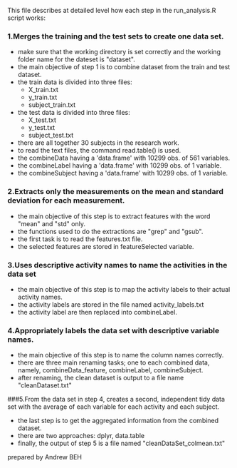 This file describes at detailed level how each step in the run_analysis.R script works:

### 1.Merges the training and the test sets to create one data set.
- make sure that the working directory is set correctly and the working folder name for the dateset is "dataset".
- the main objective of step 1 is to combine dataset from the train and test dataset.
- the train data is divided into three files:
     - X_train.txt
     - y_train.txt
     - subject_train.txt
- the test data is divided into three files:
     - X_test.txt
     - y_test.txt
     - subject_test.txt
- there are all together 30 subjects in the research work.
- to read the text files, the command read.table() is used.
- the combineData having a 'data.frame' with 10299 obs. of 561 variables.
- the combineLabel having a 'data.frame' with 10299 obs. of 1 variable.
- the combineSubject having a 'data.frame' with 10299 obs. of 1 variable.


### 2.Extracts only the measurements on the mean and standard deviation for each measurement.

- the main objective of this step is to extract features with the word "mean" and "std" only.
- the functions used to do the extractions are "grep" and "gsub".
- the first task is to read the features.txt file.
- the selected features are stored in featureSelected variable.

### 3.Uses descriptive activity names to name the activities in the data set

- the main objective of this step is to map the activity labels to their actual activity names.
- the activity labels are stored in the file named activity_labels.txt
- the activity label are then replaced into combineLabel.

### 4.Appropriately labels the data set with descriptive variable names. 

- the main objective of this step is to name the column names correctly.
- there are three main renaming tasks; one to each combined data, namely, combineData_feature, combineLabel, combineSubject.
- after renaming, the clean dataset is output to a file name "cleanDataset.txt"

###5.From the data set in step 4, creates a second, independent tidy data set with the average of each variable for each activity and each subject.

- the last step is to get the aggregated information from the combined dataset.
- there are two approaches: dplyr, data.table
- finally, the output of step 5 is a file named "cleanDataSet_colmean.txt"


prepared by Andrew BEH
